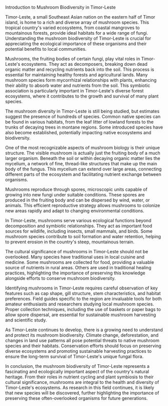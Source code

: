 Introduction to Mushroom Biodiversity in Timor-Leste

Timor-Leste, a small Southeast Asian nation on the eastern half of Timor island, is home to a rich and diverse array of mushroom species. This tropical country's varied ecosystems, from coastal mangroves to mountainous forests, provide ideal habitats for a wide range of fungi. Understanding the mushroom biodiversity of Timor-Leste is crucial for appreciating the ecological importance of these organisms and their potential benefits to local communities.

Mushrooms, the fruiting bodies of certain fungi, play vital roles in Timor-Leste's ecosystems. They act as decomposers, breaking down dead organic matter and recycling nutrients back into the soil. This process is essential for maintaining healthy forests and agricultural lands. Many mushroom species form mycorrhizal relationships with plants, enhancing their ability to absorb water and nutrients from the soil. This symbiotic association is particularly important in Timor-Leste's diverse forest ecosystems, where it contributes to the growth and survival of many plant species.

The mushroom diversity in Timor-Leste is still being studied, but estimates suggest the presence of hundreds of species. Common native species can be found in various habitats, from the leaf litter of lowland forests to the trunks of decaying trees in montane regions. Some introduced species have also become established, potentially impacting native ecosystems and biodiversity.

One of the most recognizable aspects of mushroom biology is their unique structure. The visible mushroom is actually just the fruiting body of a much larger organism. Beneath the soil or within decaying organic matter lies the mycelium, a network of fine, thread-like structures that make up the main body of the fungus. This mycelium can extend over large areas, connecting different parts of the ecosystem and facilitating nutrient exchange between organisms.

Mushrooms reproduce through spores, microscopic units capable of growing into new fungi under suitable conditions. These spores are produced in the fruiting body and can be dispersed by wind, water, or animals. This efficient reproductive strategy allows mushrooms to colonize new areas rapidly and adapt to changing environmental conditions.

In Timor-Leste, mushrooms serve various ecological functions beyond decomposition and symbiotic relationships. They act as important food sources for wildlife, including insects, small mammals, and birds. Some mushroom species contribute to soil formation and water retention, helping to prevent erosion in the country's steep, mountainous terrain.

The cultural significance of mushrooms in Timor-Leste should not be overlooked. Many species have traditional uses in local cuisine and medicine. Some mushrooms are collected for food, providing a valuable source of nutrients in rural areas. Others are used in traditional healing practices, highlighting the importance of preserving this knowledge alongside efforts to conserve mushroom biodiversity.

Identifying mushrooms in Timor-Leste requires careful observation of key features such as cap shape, gill structure, stem characteristics, and habitat preferences. Field guides specific to the region are invaluable tools for both amateur enthusiasts and researchers studying local mushroom species. Proper collection techniques, including the use of baskets or paper bags to allow spore dispersal, are essential for sustainable mushroom harvesting and scientific study.

As Timor-Leste continues to develop, there is a growing need to understand and protect its mushroom biodiversity. Climate change, deforestation, and changes in land use patterns all pose potential threats to native mushroom species and their habitats. Conservation efforts should focus on preserving diverse ecosystems and promoting sustainable harvesting practices to ensure the long-term survival of Timor-Leste's unique fungal flora.

In conclusion, the mushroom biodiversity of Timor-Leste represents a fascinating and ecologically important aspect of the country's natural heritage. From their roles in nutrient cycling and plant symbiosis to their cultural significance, mushrooms are integral to the health and diversity of Timor-Leste's ecosystems. As research in this field continues, it is likely that new species will be discovered, further highlighting the importance of preserving these often-overlooked organisms for future generations.